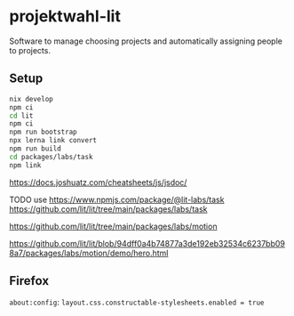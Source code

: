 <!--
SPDX-License-Identifier: AGPL-3.0-or-later
SPDX-FileCopyrightText: 2021 Moritz Hedtke <Moritz.Hedtke@t-online.de>
-->

# projektwahl-lit

Software to manage choosing projects and automatically assigning people to projects.

## Setup

```bash
nix develop
npm ci
cd lit
npm ci
npm run bootstrap
npx lerna link convert
npm run build
cd packages/labs/task
npm link
```

https://docs.joshuatz.com/cheatsheets/js/jsdoc/

TODO use https://www.npmjs.com/package/@lit-labs/task
https://github.com/lit/lit/tree/main/packages/labs/task

https://github.com/lit/lit/tree/main/packages/labs/motion

https://github.com/lit/lit/blob/94dff0a4b74877a3de192eb32534c6237bb098a7/packages/labs/motion/demo/hero.html

## Firefox

`about:config`: `layout.css.constructable-stylesheets.enabled = true`
